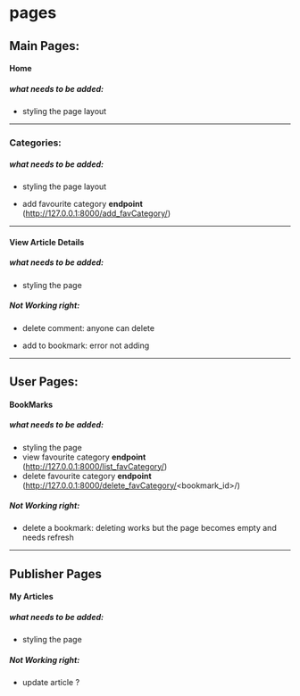 # pages

## Main Pages:

#### Home
##### what needs to be added:

- styling the page layout 

------------

### Categories:
##### what needs to be added:

- styling the page layout 

- add favourite category **endpoint** (http://127.0.0.1:8000/add_favCategory/)

------------

#### View Article Details
##### what needs to be added:
-  styling the page 

##### Not Working right:
- delete comment: anyone can delete 

- add to bookmark: error not adding 

------------

## User Pages:

#### BookMarks
##### what needs to be added:
- styling the page
- view favourite category **endpoint** (http://127.0.0.1:8000/list_favCategory/) 
- delete favourite category **endpoint** (http://127.0.0.1:8000/delete_favCategory/<bookmark_id>/) 

##### Not Working right:

- delete a bookmark: deleting works but the page becomes empty and needs refresh

------------

## Publisher Pages
#### My Articles
##### what needs to be added:
- styling the page

##### Not Working right:

- update article ?

